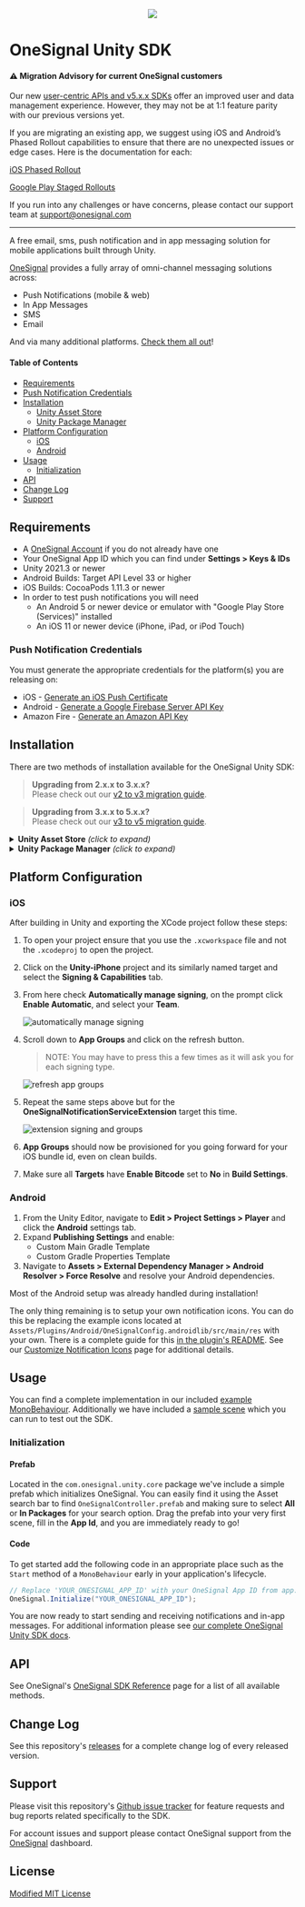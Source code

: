 <p align="center">
  <img src="https://media.onesignal.com/cms/Website%20Layout/logo-red.svg"/>
</p>

# OneSignal Unity SDK

#### ⚠️ Migration Advisory for current OneSignal customers

Our new [user-centric APIs and v5.x.x SDKs](https://onesignal.com/blog/unify-your-users-across-channels-and-devices/) offer an improved user and data management experience. However, they may not be at 1:1 feature parity with our previous versions yet.

If you are migrating an existing app, we suggest using iOS and Android’s Phased Rollout capabilities to ensure that there are no unexpected issues or edge cases. Here is the documentation for each:

[iOS Phased Rollout](https://developer.apple.com/help/app-store-connect/update-your-app/release-a-version-update-in-phases/)

[Google Play Staged Rollouts](https://support.google.com/googleplay/android-developer/answer/6346149?hl=en)

If you run into any challenges or have concerns, please contact our support team at support@onesignal.com 

---

A free email, sms, push notification and in app messaging solution for mobile applications built through Unity.

[OneSignal](https://onesignal.com) provides a fully array of omni-channel messaging solutions across:

- Push Notifications (mobile & web)
- In App Messages
- SMS
- Email

And via many additional platforms. [Check them all out](https://documentation.onesignal.com/docs/sdk-reference)!

#### Table of Contents
- [Requirements](#requirements)
- [Push Notification Credentials](#push-notification-credentials)
- [Installation](#installation)
    - [Unity Asset Store](#installation)
    - [Unity Package Manager](#installation)
- [Platform Configuration](#platform-configuration)
    - [iOS](#ios)
    - [Android](#android)
- [Usage](#usage)
    - [Initialization](#initialization)
- [API](#api)
- [Change Log](#change-log)
- [Support](#support)

## Requirements
- A [OneSignal Account](https://app.onesignal.com/signup) if you do not already have one
- Your OneSignal App ID which you can find under **Settings > Keys & IDs**
- Unity 2021.3 or newer
- Android Builds: Target API Level 33 or higher
- iOS Builds: CocoaPods 1.11.3 or newer
- In order to test push notifications you will need
  - An Android 5 or newer device or emulator with "Google Play Store (Services)" installed
  - An iOS 11 or newer device (iPhone, iPad, or iPod Touch)

### Push Notification Credentials
You must generate the appropriate credentials for the platform(s) you are releasing on:

- iOS - [Generate an iOS Push Certificate](https://documentation.onesignal.com/docs/generate-an-ios-push-certificate)
- Android - [Generate a Google Firebase Server API Key](https://documentation.onesignal.com/docs/generate-a-google-server-api-key)
- Amazon Fire - [Generate an Amazon API Key](https://documentation.onesignal.com/docs/generate-an-amazon-api-key)

## Installation
There are two methods of installation available for the OneSignal Unity SDK:
> **Upgrading from 2.x.x to 3.x.x?**</br>
> Please check out our [v2 to v3 migration guide](MIGRATION_GUIDE_v2_to_v3.md).

> **Upgrading from 3.x.x to 5.x.x?**</br>
> Please check out our [v3 to v5 migration guide](MIGRATION_GUIDE_v3_to_v5.md).

<details>
<summary><b>Unity Asset Store</b> <i>(click to expand)</i></summary>

1. Add the OneSignal Unity SDK as an available asset to your account by clicking **Add to My Assets** from [our listing on the Unity Asset Store](https://assetstore.unity.com/packages/add-ons/services/billing/onesignal-sdk-193316).
2. Find the package waiting for you to download by clicking **Open in Unity** from that same page. This will open the Unity Editor and its Package Manager window.
3. On the SDK's listing in the Editor click the **Download** button. When it finishes click **Import**.

    ![onesignal unity sdk in my assets](Documentation/asset_listing.png)

4. A prompt to import all of the files of the OneSignal Unity SDK will appear. Click **Import** to continue and compile the scripts into your project.
5. Navigate to **Window > OneSignal SDK Setup** (or follow the popup if upgrading) in the Unity Editor which will bring up a window with some final steps which need 
   to be completed in order to finalize the installation. The most important of these steps is **Import OneSignal packages**.
   
    > *Depending on your project configuration and if you are upgrading from a previous version, some of these steps may already be marked as "completed"*
   
    ![sdk setup steps window](Documentation/setup_window.png)

6. After importing the packages Unity will notify you that a new registry has been added and the **OneSignal SDK Setup** window will have refreshed with a few additional 
   steps. Following these will finalize your installation of the OneSignal Unity SDK.
</details>

<details>
<summary><b>Unity Package Manager</b> <i>(click to expand)</i></summary>

1. From within the Unity Editor navigate to **Edit > Project Settings** and then to the **Package Manager** settings tab.
   
    ![unity registry manager](Documentation/package_manager_tab.png)

2. Create a *New Scoped Registry* by entering 
    ```
    Name        npmjs
    URL         https://registry.npmjs.org
    Scope(s)    com.onesignal
    ```
   and click **Save**.
3. Open the **Window > Package Manager** and switch to **My Registries** via the **Packages:** dropdown menu. You will see all of the OneSignal Unity SDK packages available
   on which you can then click **Install** for the platforms you would like to include. Dependencies will be added automatically.
4. Once the packages have finished importing you will find a new menu under **Window > OneSignal SDK Setup**. Open it and you will find some final steps which need to be completed
   in order to finalize the installation.

    > *Depending on your project configuration and if you are upgrading from a previous version, some of these steps may already be marked as "completed"*

    ![my registries menu selection](Documentation/registry_menu.png)

</details>

## Platform Configuration
### iOS
After building in Unity and exporting the XCode project follow these steps:
1. To open your project ensure that you use the `.xcworkspace` file and not the `.xcodeproj` to open the project.
2. Click on the **Unity-iPhone** project and its similarly named target and select the **Signing & Capabilities** tab.
3. From here check **Automatically manage signing**, on the prompt click **Enable Automatic**, and select your **Team**.

    ![automatically manage signing](Documentation/ios_auto_sign.png)

4. Scroll down to **App Groups** and click on the refresh button.
    > NOTE: You may have to press this a few times as it will ask you for each signing type.

    ![refresh app groups](Documentation/ios_refresh_app_groups.png)

5. Repeat the same steps above but for the **OneSignalNotificationServiceExtension** target this time.

    ![extension signing and groups](Documentation/ios_extension_sign_and_groups.png)

6. **App Groups** should now be provisioned for you going forward for your iOS bundle id, even on clean builds.

7. Make sure all **Targets** have **Enable Bitcode** set to **No** in **Build Settings**.

### Android
1. From the Unity Editor, navigate to **Edit > Project Settings > Player** and click the **Android** settings tab.
2. Expand **Publishing Settings** and enable:
   - Custom Main Gradle Template
   - Custom Gradle Properties Template
3. Navigate to **Assets > External Dependency Manager > Android Resolver > Force Resolve** and resolve your Android dependencies.

Most of the Android setup was already handled during installation!

The only thing remaining is to setup your own notification icons. You can do this be replacing the example icons located at `Assets/Plugins/Android/OneSignalConfig.androidlib/src/main/res` 
with your own. There is a complete guide for this [in the plugin's README](com.onesignal.unity.android/Editor/OneSignalConfig.androidlib/README.md). See our 
[Customize Notification Icons](https://documentation.onesignal.com/docs/customize-notification-icons) page for additional details.

## Usage
You can find a complete implementation in our included [example MonoBehaviour](OneSignalExample/Assets/OneSignal/Example/OneSignalExampleBehaviour.cs). Additionally we have included a
[sample scene](OneSignalExample/Assets/OneSignal/Example/OneSignalExampleScene.unity) which you can run to test out the SDK.

### Initialization
#### Prefab
Located in the `com.onesignal.unity.core` package we've include a simple prefab which initializes OneSignal. You can easily find it using the Asset search bar
to find `OneSignalController.prefab` and making sure to select **All** or **In Packages** for your search option. Drag the prefab into your very first scene, fill
in the **App Id**, and you are immediately ready to go!

#### Code
To get started add the following code in an appropriate place such as the `Start` method of a `MonoBehaviour` early in your application's lifecycle.
```C#
// Replace 'YOUR_ONESIGNAL_APP_ID' with your OneSignal App ID from app.onesignal.com
OneSignal.Initialize("YOUR_ONESIGNAL_APP_ID");
```

You are now ready to start sending and receiving notifications and in-app messages. For additional information please see [our complete OneSignal Unity SDK docs](https://documentation.onesignal.com/docs/unity-sdk-setup).

## API
See OneSignal's [OneSignal SDK Reference](https://documentation.onesignal.com/docs/sdk-reference) page for a list of all available methods.

## Change Log
See this repository's [releases](https://github.com/OneSignal/OneSignal-Unity-SDK/releases) for a complete change log of every released version.

## Support
Please visit this repository's [Github issue tracker](https://github.com/OneSignal/OneSignal-Unity-SDK/issues) for feature requests and bug reports related specifically to the SDK.

For account issues and support please contact OneSignal support from the [OneSignal](https://onesignal.com) dashboard.

## License
[Modified MIT License](LICENSE)
